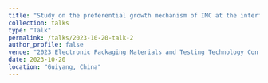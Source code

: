 ```yaml
---
title: "Study on the preferential growth mechanism of IMC at the interface of 3D packaging micro-bump solder joints under physical loadings"
collection: talks
type: "Talk"
permalink: /talks/2023-10-20-talk-2
author_profile: false
venue: "2023 Electronic Packaging Materials and Testing Technology Conference"
date: 2023-10-20
location: "Guiyang, China"
---
```


